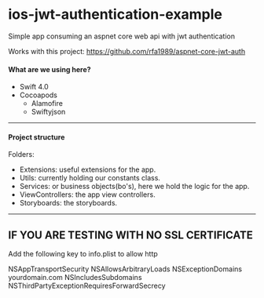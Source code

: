 # ios-jwt-authentication-example
Simple app consuming an aspnet core web api with jwt authentication

Works with this project: https://github.com/rfa1989/aspnet-core-jwt-auth

#### What are we using here?

* Swift 4.0
* Cocoapods
  * Alamofire
  * Swiftyjson
---


#### Project structure

Folders:
* Extensions: useful extensions for the app.
* Utils: currently holding our constants class.
* Services: or business objects(bo's), here we hold the logic for the app.
* ViewControllers: the app view controllers.
* Storyboards: the storyboards.
---

## IF YOU ARE TESTING WITH NO SSL CERTIFICATE

Add the following key to info.plist to allow http

<key>NSAppTransportSecurity</key>
    <dict>
        <key>NSAllowsArbitraryLoads</key>
        <true/>
        <key>NSExceptionDomains</key>
        <dict>
            <key>yourdomain.com</key>
            <dict>
                <key>NSIncludesSubdomains</key>
                <true/>
                <key>NSThirdPartyExceptionRequiresForwardSecrecy</key>
                <false/>
            </dict>
       </dict>
  </dict>
